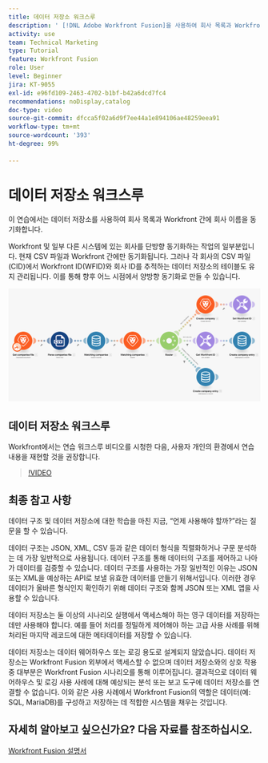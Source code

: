 ```yaml
---
title: 데이터 저장소 워크스루
description: ' [!DNL Adobe Workfront Fusion]을 사용하여 회사 목록과 Workfront 간에 회사 이름을 동기화하기 위해 데이터 저장소를 사용하는 방법을 알아봅니다.'
activity: use
team: Technical Marketing
type: Tutorial
feature: Workfront Fusion
role: User
level: Beginner
jira: KT-9055
exl-id: e96fd109-2463-4702-b1bf-b42a6dcd7fc4
recommendations: noDisplay,catalog
doc-type: video
source-git-commit: dfcca5f02a6d9f7ee44a1e894106ae48259eea91
workflow-type: tm+mt
source-wordcount: '393'
ht-degree: 99%

---
```


# 데이터 저장소 워크스루

이 연습에서는 데이터 저장소를 사용하여 회사 목록과 Workfront 간에 회사 이름을 동기화합니다.

Workfront 및 일부 다른 시스템에 있는 회사를 단방향 동기화하는 작업의 일부분입니다. 현재 CSV 파일과 Workfront 간에만 동기화됩니다. 그러나 각 회사의 CSV 파일(CID)에서 Workfront ID(WFID)와 회사 ID를 추적하는 데이터 저장소의 테이블도 유지 관리됩니다. 이를 통해 향후 어느 시점에서 양방향 동기화로 만들 수 있습니다.

![Fusion 시나리오의 이미지](assets/data-structures-and-data-stores-2.png)

## 데이터 저장소 워크스루

Workfront에서는 연습 워크스루 비디오를 시청한 다음, 사용자 개인의 환경에서 연습 내용을 재현할 것을 권장합니다.

>[!VIDEO](https://video.tv.adobe.com/v/3417972/?quality=12&learn=on&enablevpops&captions=kor)



## 최종 참고 사항

데이터 구조 및 데이터 저장소에 대한 학습을 마친 지금, “언제 사용해야 할까?”라는 질문을 할 수 있습니다.

데이터 구조는 JSON, XML, CSV 등과 같은 데이터 형식을 직렬화하거나 구문 분석하는 데 가장 일반적으로 사용됩니다. 데이터 구조를 통해 데이터의 구조를 제어하고 나아가 데이터를 검증할 수 있습니다. 데이터 구조를 사용하는 가장 일반적인 이유는 JSON 또는 XML을 예상하는 API로 보낼 유효한 데이터를 만들기 위해서입니다. 이러한 경우 데이터가 올바른 형식인지 확인하기 위해 데이터 구조와 함께 JSON 또는 XML 앱을 사용할 수 있습니다.

데이터 저장소는 둘 이상의 시나리오 실행에서 액세스해야 하는 영구 데이터를 저장하는 데만 사용해야 합니다. 예를 들어 처리를 정밀하게 제어해야 하는 고급 사용 사례를 위해 처리된 마지막 레코드에 대한 메타데이터를 저장할 수 있습니다.

데이터 저장소는 데이터 웨어하우스 또는 로깅 용도로 설계되지 않았습니다. 데이터 저장소는 Workfront Fusion 외부에서 액세스할 수 없으며 데이터 저장소와의 상호 작용 중 대부분은 Workfront Fusion 시나리오를 통해 이루어집니다. 결과적으로 데이터 웨어하우스 및 로깅 사용 사례에 대해 예상되는 분석 또는 보고 도구에 데이터 저장소를 연결할 수 없습니다. 이와 같은 사용 사례에서 Workfront Fusion의 역할은 데이터(예: SQL, MariaDB)를 구성하고 저장하는 데 적합한 시스템을 채우는 것입니다.

## 자세히 알아보고 싶으신가요? 다음 자료를 참조하십시오.

[Workfront Fusion 설명서](https://experienceleague.adobe.com/ko/docs/workfront-fusion/using/get-started-with-fusion/understand-workfront-fusion/workfront-fusion-overview)
